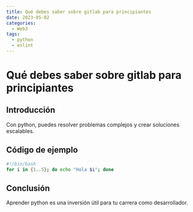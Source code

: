 ```yaml
---
title: Qué debes saber sobre gitlab para principiantes
date: 2023-05-02
categories:
  - Web3
tags:
  - python
  - eslint
---
```


# Qué debes saber sobre gitlab para principiantes

## Introducción

Con python, puedes resolver problemas complejos y crear soluciones escalables.

## Código de ejemplo

```bash
#!/bin/bash
for i in {1..5}; do echo "Hola $i"; done
```

## Conclusión

Aprender python es una inversión útil para tu carrera como desarrollador.